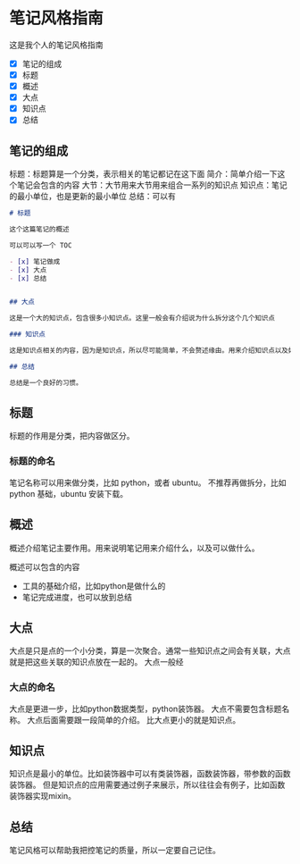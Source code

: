 # 笔记风格指南

这是我个人的笔记风格指南

- [x] 笔记的组成
- [x] 标题
- [x] 概述
- [x] 大点
- [x] 知识点
- [x] 总结

## 笔记的组成

标题：标题算是一个分类，表示相关的笔记都记在这下面
简介：简单介绍一下这个笔记会包含的内容
大节：大节用来大节用来组合一系列的知识点
知识点：笔记的最小单位，也是更新的最小单位
总结：可以有

```markdown
# 标题

这个这篇笔记的概述

可以可以写一个 TOC

- [x] 笔记做成
- [x] 大点
- [x] 总结


## 大点

这是一个大的知识点，包含很多小知识点。这里一般会有介绍说为什么拆分这个几个知识点

### 知识点

这是知识点相关的内容，因为是知识点，所以尽可能简单，不会赘述缘由。用来介绍知识点以及如何使用。

## 总结

总结是一个良好的习惯。
```

## 标题

标题的作用是分类，把内容做区分。

### 标题的命名

笔记名称可以用来做分类，比如 python，或者 ubuntu。
不推荐再做拆分，比如 python 基础，ubuntu 安装下载。

## 概述

概述介绍笔记主要作用。用来说明笔记用来介绍什么，以及可以做什么。

概述可以包含的内容

- 工具的基础介绍，比如python是做什么的
- 笔记完成进度，也可以放到总结

## 大点

大点是只是点的一个小分类，算是一次聚合。通常一些知识点之间会有关联，大点就是把这些关联的知识点放在一起的。
大点一般经

### 大点的命名

大点是更进一步，比如python数据类型，python装饰器。
大点不需要包含标题名称。
大点后面需要跟一段简单的介绍。
比大点更小的就是知识点。

## 知识点 

知识点是最小的单位。比如装饰器中可以有类装饰器，函数装饰器，带参数的函数装饰器。
但是知识点的应用需要通过例子来展示，所以往往会有例子，比如函数装饰器实现mixin。


## 总结 

笔记风格可以帮助我把控笔记的质量，所以一定要自己记住。


